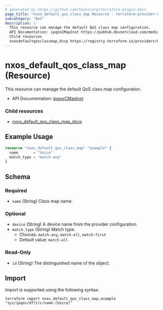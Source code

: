 ```yaml
---
# generated by https://github.com/hashicorp/terraform-plugin-docs
page_title: "nxos_default_qos_class_map Resource - terraform-provider-nxos"
subcategory: "QoS"
description: |-
  This resource can manage the default QoS class map configuration.
  API Documentation: ipqosCMapInst https://pubhub.devnetcloud.com/media/dme-docs-10-2-2/docs/Qos/ipqos:CMapInst/
  Child resources
  nxosdefaultqosclassmap_dscp https://registry.terraform.io/providers/CiscoDevNet/nxos/latest/docs/resources/default_qos_class_map_dscp
---
```


# nxos_default_qos_class_map (Resource)

This resource can manage the default QoS class map configuration.

- API Documentation: [ipqosCMapInst](https://pubhub.devnetcloud.com/media/dme-docs-10-2-2/docs/Qos/ipqos:CMapInst/)

### Child resources

- [nxos_default_qos_class_map_dscp](https://registry.terraform.io/providers/CiscoDevNet/nxos/latest/docs/resources/default_qos_class_map_dscp)

## Example Usage

```terraform
resource "nxos_default_qos_class_map" "example" {
  name       = "Voice"
  match_type = "match-any"
}
```

<!-- schema generated by tfplugindocs -->
## Schema

### Required

- `name` (String) Class map name.

### Optional

- `device` (String) A device name from the provider configuration.
- `match_type` (String) Match type.
  - Choices: `match-any`, `match-all`, `match-first`
  - Default value: `match-all`

### Read-Only

- `id` (String) The distinguished name of the object.

## Import

Import is supported using the following syntax:

```shell
terraform import nxos_default_qos_class_map.example "sys/ipqos/dflt/c/name-[Voice]"
```
